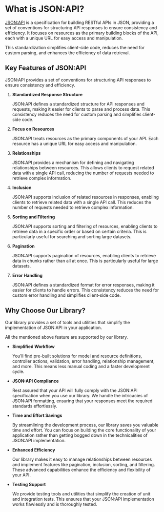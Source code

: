 # What is JSON:API?
[JSON:API](https://jsonapi.org/) is a specification for building RESTful APIs in JSON, providing a set of conventions for structuring API responses to ensure consistency and efficiency. It focuses on resources as the primary building blocks of the API, each with a unique URL for easy access and manipulation.

This standardization simplifies client-side code, reduces the need for custom parsing, and enhances the efficiency of data retrieval.

## Key Features of JSON:API

JSON:API provides a set of conventions for structuring API responses to ensure consistency and efficiency.

1. **Standardized Response Structure**

    JSON:API defines a standardized structure for API responses and requests, making it easier for clients to parse and process data.
    This consistency reduces the need for custom parsing and simplifies client-side code.

2. **Focus on Resources**

    JSON:API treats resources as the primary components of your API.
    Each resource has a unique URL for easy access and manipulation.

3. **Relationships**

    JSON:API provides a mechanism for defining and navigating relationships between resources.
    This allows clients to request related data with a single API call, reducing the number of requests needed to retrieve complex information.

4. **Inclusion**

    JSON:API supports inclusion of related resources in responses, enabling clients to retrieve related data with a single API call.
    This reduces the number of requests needed to retrieve complex information.

5. **Sorting and Filtering**

    JSON:API supports sorting and filtering of resources, enabling clients to retrieve data in a specific order or based
    on certain criteria. This is particularly useful for searching and sorting large datasets.

6. **Pagination**

    JSON:API supports pagination of resources, enabling clients to retrieve data in chunks rather than all at once.
    This is particularly useful for large datasets.

7. **Error Handling**

    JSON:API defines a standardized format for error responses, making it easier for clients to handle errors.
    This consistency reduces the need for custom error handling and simplifies client-side code.

## Why Choose Our Library?

Our library provides a set of tools and utilities that simplify the implementation of JSON:API in your application.

All the mentioned above feature are supported by our library.

  * **Simplified Workflow**

    You'll find pre-built solutions for model and resource definitions, controller actions, validation, error handling,
    relationship management, and more. This means less manual coding and a faster development cycle.

  * **JSON:API Compliance**

    Rest assured that your API will fully comply with the JSON:API specification when you use our library.
    We handle the intricacies of JSON:API formatting, ensuring that your responses meet the required standards effortlessly.

  * **Time and Effort Savings**

    By streamlining the development process, our library saves you valuable time and effort.
    You can focus on building the core functionality of your application rather than getting bogged down in the
    technicalities of JSON:API implementation.

  * **Enhanced Efficiency**

    Our library makes it easy to manage relationships between resources and implement features like pagination,
    inclusion, sorting, and filtering. These advanced capabilities enhance the efficiency and flexibility of your API.

  * **Testing Support**

    We provide testing tools and utilities that simplify the creation of unit and integration tests.
    This ensures that your JSON:API implementation works flawlessly and is thoroughly tested.
